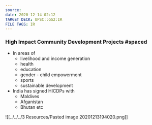 ```yaml
---
source:
date: 2020-12-14 02:12
TARGET DECK: UPSC::GS2:IR
FILE TAGS: IR
---
```


### High Impact Community Development Projects #spaced
- In areas of 
	- livelihood and income generation
	- health
	- education
	- gender - child empowerment
	- sports
	- sustainable development
- India has signed HICDPs with
	- Maldives
	- Afganistan
	- Bhutan etc

![[../../../3 Resources/Pasted image 20201213194020.png]]